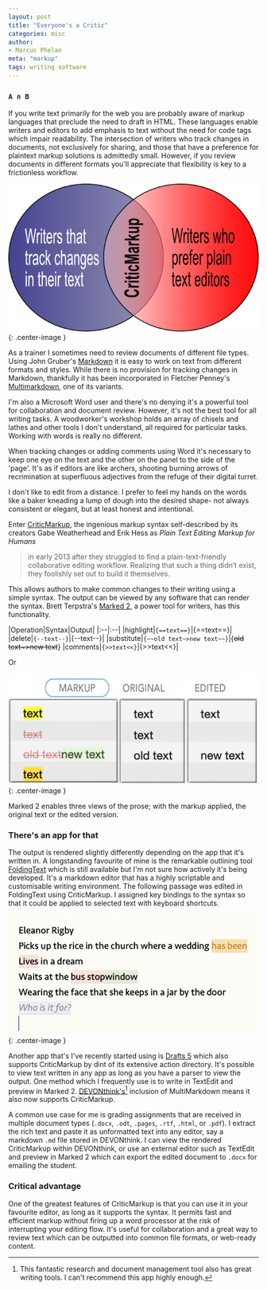 ```yaml
---
layout: post
title: "Everyone's a Critic"
categories: misc
author:
- Marcus Phelan
meta: "markup"
tags: writing software
---
```


### `A ∩ B`
If you write text primarily for the web you are probably aware of markup languages that preclude the need to draft in HTML. These languages enable writers and editors to add emphasis to text without the need for code tags which impair readability. The intersection of writers who track changes in documents, not exclusively for sharing, and those that have a preference for plaintext markup solutions is admittedly small. However, if you review documents in different formats you'll appreciate that flexibility is key to a frictionless workflow.

![AB](/assets/images/ab.png){: .center-image }

As a trainer I sometimes need to review documents of different file types. Using John Gruber's [Markdown](https://daringfireball.net/projects/markdown/) it is easy to work on text from different formats and styles. While there is no provision for tracking changes in Markdown, thankfully it has been incorporated in Fletcher Penney's [Multimarkdown](https://fletcherpenney.net/multimarkdown/), one of its variants.


I'm also a Microsoft Word user and there's no denying it's a powerful tool for collaboration and document review. However, it's not the best tool for all writing tasks. A woodworker's workshop holds an array of chisels and lathes and other tools I don't understand, all required for particular tasks. Working with words is really no different. 

When tracking changes or adding comments using Word it's necessary to keep one eye on the text and the other on the panel to the side of the 'page'. It's as if editors are like archers, shooting burning arrows of recrimination at superfluous adjectives from the refuge of their digital turret.

I don't like to edit from a distance.  I prefer to feel my hands on the words like a baker kneading a lump of dough into the desired shape- not always consistent or elegant, but at least honest and intentional.

Enter [CriticMarkup](http://criticmarkup.com), the ingenious markup syntax self-described by its creators Gabe Weatherhead and Erik Hess as _Plain Text Editing Markup for Humans_

> in early 2013 after they struggled to find a plain-text-friendly collaborative editing workflow. Realizing that such a thing didn’t exist, they foolishly set out to build it themselves.

This allows authors to make common changes to their writing using a simple syntax. The output can be viewed by any software that can render the syntax. Brett Terpstra's [Marked 2](https://marked2app.com), a power tool for writers, has this functionality.


|Operation|Syntax|Output|
|:--|:--|
|highlight|`{==text==}`|{==text==}|
|delete|`{--text--}`|{--text--}|
|substitute|`{~~old text~>new text~~}`|{~~old text~>new text~~}
|comments|`{>>text<<}`|{>>text<<}|

Or

![CriticMArkup Syntax](/assets/images/critic.png){: .center-image }

Marked 2 enables three views of the prose; with the markup applied, the original text or the edited version. 

### There's an app for that

The output is rendered slightly differently depending on the app that it's written in. A longstanding favourite of mine is the remarkable outlining tool [FoldingText](https://www.foldingtext.com) which is still available but I'm not sure how actively it's being developed. It's a markdown editor that has a highly scriptable and customisable writing environment. The following passage was edited in FoldingText using CriticMarkup. I assigned key bindings to the syntax so that it could be applied to selected text with keyboard shortcuts.

![FoldingText](/assets/images/folding.png){: .center-image }

Another app that's I've recently started using is [Drafts 5](https://getdrafts.com) which also supports CriticMarkup by dint of its extensive action directory.  It's possible to view text written in any app as long as you have a parser to view the output. One method which I frequently use is to write in TextEdit and preview in Marked 2. [DEVONthink's](https://www.devontechnologies.com/apps/devonthink)[^1] inclusion of MultiMarkdown means it also now supports CriticMarkup.

[^1]: This fantastic research and document management tool also has great writing tools. I can't recommend this app highly enough.


A common use case for me is grading assignments that are received in multiple document types (`.docx`, `.odt`, `.pages`, `.rtf`, `.html`, or `.pdf`). I extract the rich text and paste it as unformatted text into any editor, say a markdown `.md` file stored in DEVONthink. I can view the rendered CriticMarkup within DEVONthink, or use an external editor such as TextEdit and preview in Marked 2 which can export the edited document to `.docx` for emailing the student.  

### Critical advantage

One of the greatest features of CriticMarkup is that you can use it in your favourite editor, as long as it supports the syntax. It permits fast and efficient markup without firing up a word processor at the risk of interrupting your editing flow. It's useful for collaboration and a great way to review text which can be outputted into common file formats, or web-ready content.